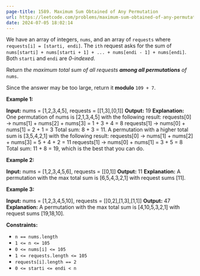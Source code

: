 ```yaml
---
page-title: 1589. Maximum Sum Obtained of Any Permutation
url: https://leetcode.com/problems/maximum-sum-obtained-of-any-permutation/description/
date: 2024-07-05 18:02:14
---
```

We have an array of integers, `nums`, and an array of `requests` where `requests[i] = [starti, endi]`. The `ith` request asks for the sum of `nums[starti] + nums[starti + 1] + ... + nums[endi - 1] + nums[endi]`. Both `starti` and `endi` are *0-indexed*.

Return *the maximum total sum of all requests **among all permutations** of* `nums`.

Since the answer may be too large, return it **modulo** `109 + 7`.

**Example 1:**

**Input:** nums = \[1,2,3,4,5\], requests = \[\[1,3\],\[0,1\]\]
**Output:** 19
**Explanation:** One permutation of nums is \[2,1,3,4,5\] with the following result: 
requests\[0\] -> nums\[1\] + nums\[2\] + nums\[3\] = 1 + 3 + 4 = 8
requests\[1\] -> nums\[0\] + nums\[1\] = 2 + 1 = 3
Total sum: 8 + 3 = 11.
A permutation with a higher total sum is \[3,5,4,2,1\] with the following result:
requests\[0\] -> nums\[1\] + nums\[2\] + nums\[3\] = 5 + 4 + 2 = 11
requests\[1\] -> nums\[0\] + nums\[1\] = 3 + 5  = 8
Total sum: 11 + 8 = 19, which is the best that you can do.

**Example 2:**

**Input:** nums = \[1,2,3,4,5,6\], requests = \[\[0,1\]\]
**Output:** 11
**Explanation:** A permutation with the max total sum is \[6,5,4,3,2,1\] with request sums \[11\].

**Example 3:**

**Input:** nums = \[1,2,3,4,5,10\], requests = \[\[0,2\],\[1,3\],\[1,1\]\]
**Output:** 47
**Explanation:** A permutation with the max total sum is \[4,10,5,3,2,1\] with request sums \[19,18,10\].

**Constraints:**

-   `n == nums.length`
-   `1 <= n <= 105`
-   `0 <= nums[i] <= 105`
-   `1 <= requests.length <= 105`
-   `requests[i].length == 2`
-   `0 <= starti <= endi < n`